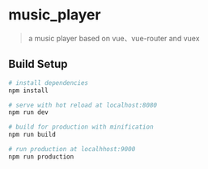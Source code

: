 # music_player

> a music player based on vue、vue-router and vuex

## Build Setup

``` bash
# install dependencies
npm install

# serve with hot reload at localhost:8080
npm run dev

# build for production with minification
npm run build

# run production at localhhost:9000
npm run production
